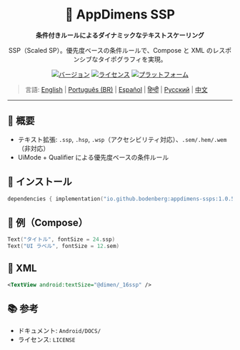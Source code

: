 <div align="center">
    <h1>📐 AppDimens SSP</h1>
    <p><strong>条件付きルールによるダイナミックなテキストスケーリング</strong></p>
    <p>SSP（Scaled SP）。優先度ベースの条件ルールで、Compose と XML のレスポンシブなタイポグラフィを実現。</p>

[![バージョン](https://img.shields.io/badge/version-1.0.5-blue.svg)](https://github.com/bodenberg/appdimens/releases)
[![ライセンス](https://img.shields.io/badge/license-Apache%202.0-green.svg)](../../../LICENSE)
[![プラットフォーム](https://img.shields.io/badge/platform-Android%2021+-orange.svg)](https://developer.android.com/)
</div>

> 言語: [English](../../../../Android/appdimens_ssps/README.md) | [Português (BR)](../../pt-BR/Android/appdimens_ssps/README.md) | [Español](../../es/Android/appdimens_ssps/README.md) | [हिन्दी](../../hi/Android/appdimens_ssps/README.md) | [Русский](../../ru/Android/appdimens_ssps/README.md) | [中文](../../zh/Android/appdimens_ssps/README.md)

---

## 🎯 概要
- テキスト拡張: `.ssp`, `.hsp`, `.wsp`（アクセシビリティ対応）、`.sem/.hem/.wem`（非対応）
- UiMode + Qualifier による優先度ベースの条件ルール

## 🚀 インストール
```kotlin
dependencies { implementation("io.github.bodenberg:appdimens-ssps:1.0.5") }
```

## 🎨 例（Compose）
```kotlin
Text("タイトル", fontSize = 24.ssp)
Text("UI ラベル", fontSize = 12.sem)
```

## 📄 XML
```xml
<TextView android:textSize="@dimen/_16ssp" />
```

## 📚 参考
- ドキュメント: `Android/DOCS/`
- ライセンス: `LICENSE`

